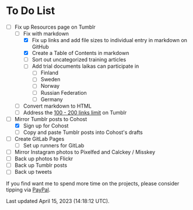 # To Do List
- [ ] Fix up Resources page on Tumblr
  - [ ] Fix with markdown 
    - [x] Fix up links and add file sizes to individual entry in markdown on GitHub
    - [x] Create a Table of Contents in markdown 
    - [ ] Sort out uncategorized training articles
    - [ ] Add trial documents laikas can participate in
      - [ ] Finland
      - [ ] Sweden
      - [ ] Norway
      - [ ] Russian Federation
      - [ ] Germany
  - [ ] Convert markdown to HTML 
  - [ ] Address the [100 - 200 links limit](https://ghostflowerdreams.tumblr.com/post/172971851062) on Tumblr
- [ ] Mirror Tumblr posts to Cohost
  - [x] Sign up for Cohost
  - [ ] Copy and paste Tumblr posts into Cohost's drafts
- [ ] Create GitLab Pages
  - [ ] Set up runners for GitLab
- [ ] Mirror Instagram photos to Pixelfed and Calckey / Misskey
- [ ] Back up photos to Flickr
- [ ] Back up Tumblr posts
- [ ] Back up tweets

If you find want me to spend more time on the projects, please consider tipping via [PayPal](https://paypal.me/bglamours).

Last updated April 15, 2023 (14:18:12 UTC).
